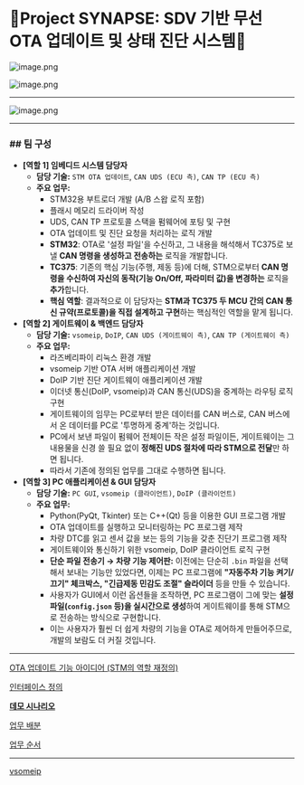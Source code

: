 # 🚀Project SYNAPSE: SDV 기반 무선 OTA 업데이트 및 상태 진단 시스템🚀

![image.png](attachment:20bac19e-c663-45cc-bc53-31d9084a3415:image.png)

![image.png](attachment:e7c78281-aa7d-4475-8c36-ac00d888a43f:image.png)

---

![image.png](attachment:9766aaa3-8218-4b2d-964f-2909cfe516b6:image.png)

---

### **## 팀 구성**

- **[역할 1] 임베디드 시스템 담당자**
    - **담당 기술:** `STM OTA 업데이트`, `CAN UDS (ECU 측)`, `CAN TP (ECU 측)`
    - **주요 업무:**
        - STM32용 부트로더 개발 (A/B 스왑 로직 포함)
        - 플래시 메모리 드라이버 작성
        - UDS, CAN TP 프로토콜 스택을 펌웨어에 포팅 및 구현
        - OTA 업데이트 및 진단 요청을 처리하는 로직 개발
        - **STM32**: OTA로 '설정 파일'을 수신하고, 그 내용을 해석해서 TC375로 보낼 **CAN 명령을 생성하고 전송하는** 로직을 개발합니다.
        - **TC375**: 기존의 핵심 기능(주행, 제동 등)에 더해, STM으로부터 **CAN 명령을 수신하여 자신의 동작(기능 On/Off, 파라미터 값)을 변경하는** 로직을 **추가**합니다.
        - **핵심 역할**: 결과적으로 이 담당자는 **STM과 TC375 두 MCU 간의 CAN 통신 규약(프로토콜)을 직접 설계하고 구현**하는 핵심적인 역할을 맡게 됩니다.
- **[역할 2] 게이트웨이 & 백엔드 담당자**
    - **담당 기술:** `vsomeip`, `DoIP`, `CAN UDS (게이트웨이 측)`, `CAN TP (게이트웨이 측)`
    - **주요 업무:**
        - 라즈베리파이 리눅스 환경 개발
        - vsomeip 기반 OTA 서버 애플리케이션 개발
        - DoIP 기반 진단 게이트웨이 애플리케이션 개발
        - 이더넷 통신(DoIP, vsomeip)과 CAN 통신(UDS)을 중계하는 라우팅 로직 구현
        - 게이트웨이의 임무는 PC로부터 받은 데이터를 CAN 버스로, CAN 버스에서 온 데이터를 PC로 '투명하게 중계'하는 것입니다.
        - PC에서 보낸 파일이 펌웨어 전체이든 작은 설정 파일이든, 게이트웨이는 그 내용물을 신경 쓸 필요 없이 **정해진 UDS 절차에 따라 STM으로 전달**만 하면 됩니다.
        - 따라서 기존에 정의된 업무를 그대로 수행하면 됩니다.
- **[역할 3] PC 애플리케이션 & GUI 담당자**
    - **담당 기술:** `PC GUI`, `vsomeip (클라이언트)`, `DoIP (클라이언트)`
    - **주요 업무:**
        - Python(PyQt, Tkinter) 또는 C++(Qt) 등을 이용한 GUI 프로그램 개발
        - OTA 업데이트를 실행하고 모니터링하는 PC 프로그램 제작
        - 차량 DTC를 읽고 센서 값을 보는 등의 기능을 갖춘 진단기 프로그램 제작
        - 게이트웨이와 통신하기 위한 vsomeip, DoIP 클라이언트 로직 구현
        - **단순 파일 전송기 → 차량 기능 제어판:** 이전에는 단순히 `.bin` 파일을 선택해서 보내는 기능만 있었다면, 이제는 PC 프로그램에 **"자동주차 기능 켜기/끄기" 체크박스, "긴급제동 민감도 조절" 슬라이더** 등을 만들 수 있습니다.
        - 사용자가 GUI에서 이런 옵션들을 조작하면, PC 프로그램이 그에 맞는 **설정 파일(`config.json` 등)을 실시간으로 생성**하여 게이트웨이를 통해 STM으로 전송하는 방식으로 구현합니다.
        - 이는 사용자가 훨씬 더 쉽게 차량의 기능을 OTA로 제어하게 만들어주므로, 개발의 보람도 더 커질 것입니다.

---

[OTA 업데이트 기능 아이디어 (STM의 역할 재정의)](https://www.notion.so/OTA-STM-27ebbe43c24780aea613f4ebfcb4fc32?pvs=21)

[인터페이스 정의](https://www.notion.so/27ebbe43c2478056aa55fb6cc04c0941?pvs=21)

[**데모 시나리오**](https://www.notion.so/27ebbe43c2478058a952ff0d8df5870d?pvs=21)

[업무 배분](https://www.notion.so/27ebbe43c24780f9a0abd8ea894c197f?pvs=21)

[업무 순서](https://www.notion.so/27ebbe43c24780468d7aed4f358b3692?pvs=21)

---

[vsomeip](https://www.notion.so/vsomeip-27ebbe43c24780888241e4a876203708?pvs=21)
